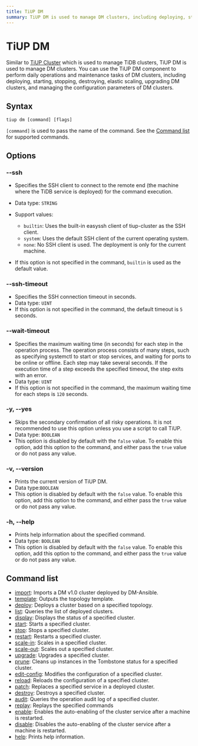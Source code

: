 ```yaml
---
title: TiUP DM
summary: TiUP DM is used to manage DM clusters, including deploying, starting, stopping, destroying, scaling, upgrading, and managing configuration parameters. It supports options like SSH, timeout, confirmation skipping, version printing, and help information. Supported commands include import, template, deploy, list, display, start, stop, restart, scale-in, scale-out, upgrade, prune, edit-config, reload, patch, destroy, audit, replay, enable, disable, and help.
---
```


# TiUP DM

Similar to [TiUP Cluster](/tiup/tiup-component-cluster.md) which is used to manage TiDB clusters, TiUP DM is used to manage DM clusters. You can use the TiUP DM component to perform daily operations and maintenance tasks of DM clusters, including deploying, starting, stopping, destroying, elastic scaling, upgrading DM clusters, and managing the configuration parameters of DM clusters.

## Syntax

```shell
tiup dm [command] [flags]
```

`[command]` is used to pass the name of the command. See the [Command list](#command-list) for supported commands.

## Options

### --ssh

- Specifies the SSH client to connect to the remote end (the machine where the TiDB service is deployed) for the command execution.
- Data type: `STRING`
- Support values:

    - `builtin`: Uses the built-in easyssh client of tiup-cluster as the SSH client.
    - `system`: Uses the default SSH client of the current operating system.
    - `none`: No SSH client is used. The deployment is only for the current machine.

- If this option is not specified in the command, `builtin` is used as the default value.

### --ssh-timeout

- Specifies the SSH connection timeout in seconds.
- Data type: `UINT`
- If this option is not specified in the command, the default timeout is `5` seconds.

### --wait-timeout

- Specifies the maximum waiting time (in seconds) for each step in the operation process. The operation process consists of many steps, such as specifying systemctl to start or stop services, and waiting for ports to be online or offline. Each step may take several seconds. If the execution time of a step exceeds the specified timeout, the step exits with an error.
- Data type: `UINT`
- If this option is not specified in the command, the maximum waiting time for each steps is `120` seconds.

### -y, --yes

- Skips the secondary confirmation of all risky operations. It is not recommended to use this option unless you use a script to call TiUP.
- Data type: `BOOLEAN`
- This option is disabled by default with the `false` value. To enable this option, add this option to the command, and either pass the `true` value or do not pass any value.

### -v, --version

- Prints the current version of TiUP DM.
- Data type:`BOOLEAN`
- This option is disabled by default with the `false` value. To enable this option, add this option to the command, and either pass the `true` value or do not pass any value.

### -h, --help

- Prints help information about the specified command.
- Data type: `BOOLEAN`
- This option is disabled by default with the `false` value. To enable this option, add this option to the command, and either pass the `true` value or do not pass any value.

## Command list

- [import](/tiup/tiup-component-dm-import.md): Imports a DM v1.0 cluster deployed by DM-Ansible.
- [template](/tiup/tiup-component-dm-template.md): Outputs the topology template.
- [deploy](/tiup/tiup-component-dm-deploy.md): Deploys a cluster based on a specified topology.
- [list](/tiup/tiup-component-dm-list.md): Queries the list of deployed clusters.
- [display](/tiup/tiup-component-dm-display.md): Displays the status of a specified cluster.
- [start](/tiup/tiup-component-dm-start.md): Starts a specified cluster.
- [stop](/tiup/tiup-component-dm-stop.md): Stops a specified cluster.
- [restart](/tiup/tiup-component-dm-restart.md): Restarts a specified cluster.
- [scale-in](/tiup/tiup-component-dm-scale-in.md): Scales in a specified cluster.
- [scale-out](/tiup/tiup-component-dm-scale-out.md): Scales out a specified cluster.
- [upgrade](/tiup/tiup-component-dm-upgrade.md): Upgrades a specified cluster.
- [prune](/tiup/tiup-component-dm-prune.md): Cleans up instances in the Tombstone status for a specified cluster.
- [edit-config](/tiup/tiup-component-dm-edit-config.md): Modifies the configuration of a specified cluster.
- [reload](/tiup/tiup-component-dm-reload.md): Reloads the configuration of a specified cluster.
- [patch](/tiup/tiup-component-dm-patch.md): Replaces a specified service in a deployed cluster.
- [destroy](/tiup/tiup-component-dm-destroy.md): Destroys a specified cluster.
- [audit](/tiup/tiup-component-dm-audit.md): Queries the operation audit log of a specified cluster.
- [replay](/tiup/tiup-component-dm-replay.md): Replays the specified commands
- [enable](/tiup/tiup-component-dm-enable.md): Enables the auto-enabling of the cluster service after a machine is restarted.
- [disable](/tiup/tiup-component-dm-disable.md): Disables the auto-enabling of the cluster service after a machine is restarted.
- [help](/tiup/tiup-component-dm-help.md): Prints help information.

